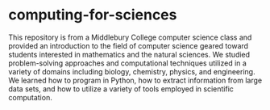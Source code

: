# computing-for-sciences
This repository is from a Middlebury College computer science class and provided an introduction to the field of computer science geared toward students interested in mathematics and the natural sciences. 
We studied problem-solving approaches and computational techniques utilized in a variety of domains including biology, chemistry, physics, and engineering. 
We learned how to program in Python, how to extract information from large data sets, and how to utilize a variety of tools employed in scientific computation. 
